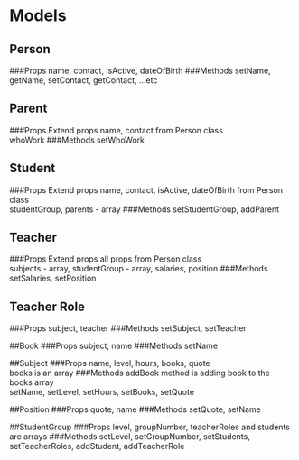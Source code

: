 # Models
## Person
###Props
name, contact, isActive, dateOfBirth
###Methods
setName, getName, setContact, getContact, ...etc

## Parent
###Props
Extend props name, contact from Person class </br>
whoWork
###Methods
setWhoWork

## Student
###Props
Extend props name, contact, isActive, dateOfBirth from Person class </br>
studentGroup, parents - array
###Methods
setStudentGroup, addParent

## Teacher
###Props
Extend props all props from Person class </br>
subjects - array, studentGroup - array, salaries, position
###Methods
setSalaries, setPosition


## Teacher Role
###Props
subject, teacher
###Methods
setSubject, setTeacher

##Book
###Props
subject, name
###Methods
setName

##Subject
###Props
name, level, hours, books, quote </br>
books is an array
###Methods
addBook method is adding book to the books array </br>
setName, setLevel, setHours, setBooks, setQuote

##Position
###Props
quote, name
###Methods
setQuote, setName

##StudentGroup
###Props
level, groupNumber, teacherRoles and students are arrays
###Methods
setLevel, setGroupNumber, setStudents, setTeacherRoles, addStudent, addTeacherRole